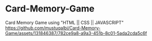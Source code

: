 # Card-Memory-Game
Card Memory Game using "HTML || CSS || JAVASCRIPT"
https://github.com/mustuqalbi/Card-Memory-Game/assets/131846387/782ce9a8-a9a3-451b-8c01-5ada2cda5c6f
